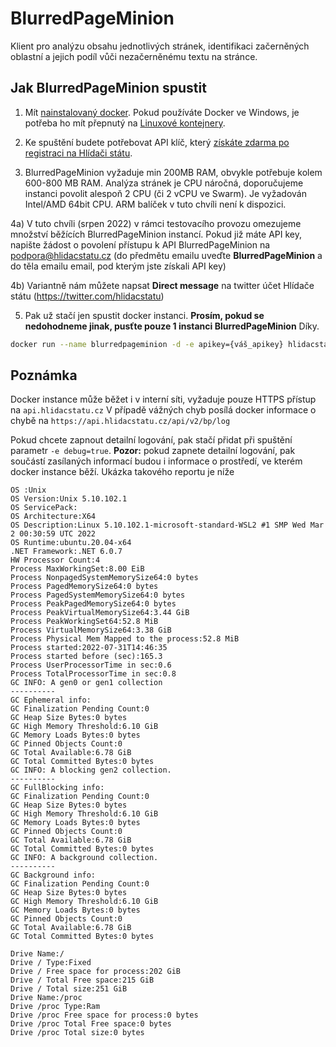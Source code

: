 # BlurredPageMinion

Klient pro analýzu obsahu jednotlivých stránek, identifikaci začerněných oblastní a jejich podíl vůči nezačerněnému textu na stránce. 

## Jak BlurredPageMinion spustit

1) Mít [nainstalovaný docker](https://docs.docker.com/install/). Pokud používáte Docker ve Windows, je potřeba ho mít přepnutý na [Linuxové kontejnery](https://docs.docker.com/docker-for-windows/#switch-between-windows-and-linux-containers).

2) Ke spuštění budete potřebovat API klíč, který [získáte zdarma po registraci na Hlídači státu](https://www.hlidacstatu.cz/api).

3) BlurredPageMinion vyžaduje min 200MB RAM, obvykle potřebuje kolem 600-800 MB RAM.
Analýza stránek je CPU náročná, doporučujeme instanci povolit alespoň 2 CPU (či 2 vCPU ve Swarm). Je vyžadován Intel/AMD 64bit CPU. ARM balíček v tuto chvíli není k dispozici.

4a) V tuto chvíli (srpen 2022) v rámci testovacího provozu omezujeme množství běžících BlurredPageMinion instancí. 
Pokud již máte API key, napište žádost o povolení přístupu k API BlurredPageMinion na podpora@hlidacstatu.cz (do předmětu emailu uveďte **BlurredPageMinion** a do těla emailu email, pod kterým jste získali API key)

4b) Variantně nám můžete napsat **Direct message** na twitter účet Hlídače státu (https://twitter.com/hlidacstatu)


5) Pak už stačí jen spustit docker instanci. **Prosím, pokud se nedohodneme jinak, pusťte pouze 1 instanci BlurredPageMinion** Díky.

```  sh
docker run --name blurredpageminion -d -e apikey={váš_apikey} hlidacstatu/blurredpageminion:latestrelease  
```

## Poznámka
Docker instance může běžet i v interní síti, vyžaduje pouze HTTPS přístup na `api.hlidacstatu.cz`
V případě vážných chyb posílá docker informace o chybě na `https://api.hlidacstatu.cz/api/v2/bp/log`
 
Pokud chcete zapnout detailní logování, pak stačí přidat při spuštění parametr `-e debug=true`.
**Pozor:** pokud zapnete detailní logování, pak součástí zasílaných informací budou i informace o prostředí, ve kterém docker instance běží. Ukázka takového reportu je níže
```
OS :Unix
OS Version:Unix 5.10.102.1
OS ServicePack:
OS Architecture:X64
OS Description:Linux 5.10.102.1-microsoft-standard-WSL2 #1 SMP Wed Mar 2 00:30:59 UTC 2022
OS Runtime:ubuntu.20.04-x64
.NET Framework:.NET 6.0.7
HW Processor Count:4
Process MaxWorkingSet:8.00 EiB
Process NonpagedSystemMemorySize64:0 bytes
Process PagedMemorySize64:0 bytes
Process PagedSystemMemorySize64:0 bytes
Process PeakPagedMemorySize64:0 bytes
Process PeakVirtualMemorySize64:3.44 GiB
Process PeakWorkingSet64:52.8 MiB
Process VirtualMemorySize64:3.38 GiB
Process Physical Mem Mapped to the process:52.8 MiB
Process started:2022-07-31T14:46:35
Process started before (sec):165.3
Process UserProcessorTime in sec:0.6
Process TotalProcessorTime in sec:0.8
GC INFO: A gen0 or gen1 collection
----------
GC Ephemeral info:
GC Finalization Pending Count:0
GC Heap Size Bytes:0 bytes
GC High Memory Threshold:6.10 GiB
GC Memory Loads Bytes:0 bytes
GC Pinned Objects Count:0
GC Total Available:6.78 GiB
GC Total Committed Bytes:0 bytes
GC INFO: A blocking gen2 collection.
----------
GC FullBlocking info:
GC Finalization Pending Count:0
GC Heap Size Bytes:0 bytes
GC High Memory Threshold:6.10 GiB
GC Memory Loads Bytes:0 bytes
GC Pinned Objects Count:0
GC Total Available:6.78 GiB
GC Total Committed Bytes:0 bytes
GC INFO: A background collection.
----------
GC Background info:
GC Finalization Pending Count:0
GC Heap Size Bytes:0 bytes
GC High Memory Threshold:6.10 GiB
GC Memory Loads Bytes:0 bytes
GC Pinned Objects Count:0
GC Total Available:6.78 GiB
GC Total Committed Bytes:0 bytes

Drive Name:/
Drive / Type:Fixed
Drive / Free space for process:202 GiB
Drive / Total Free space:215 GiB
Drive / Total size:251 GiB
Drive Name:/proc
Drive /proc Type:Ram
Drive /proc Free space for process:0 bytes
Drive /proc Total Free space:0 bytes
Drive /proc Total size:0 bytes
```
